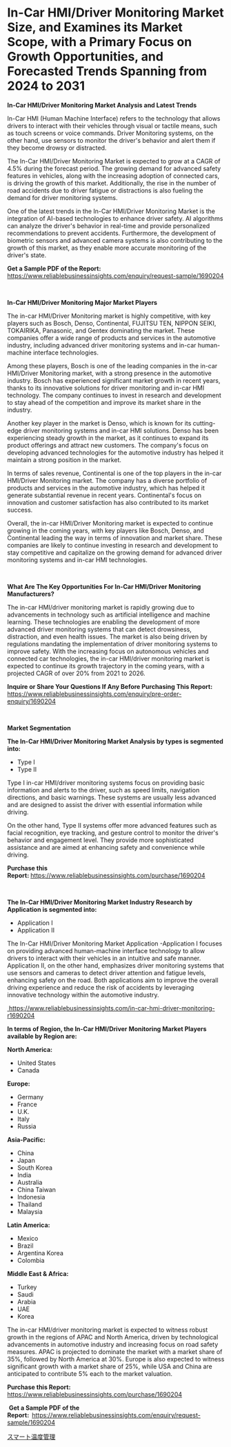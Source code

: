 <p><h1>In-Car HMI/Driver Monitoring Market Size, and Examines its Market Scope, with a Primary Focus on Growth Opportunities, and Forecasted Trends Spanning from 2024 to 2031</h1></p><p><strong>In-Car HMI/Driver Monitoring Market Analysis and Latest Trends</strong></p>
<p><p>In-Car HMI (Human Machine Interface) refers to the technology that allows drivers to interact with their vehicles through visual or tactile means, such as touch screens or voice commands. Driver Monitoring systems, on the other hand, use sensors to monitor the driver's behavior and alert them if they become drowsy or distracted.</p><p>The In-Car HMI/Driver Monitoring Market is expected to grow at a CAGR of 4.5% during the forecast period. The growing demand for advanced safety features in vehicles, along with the increasing adoption of connected cars, is driving the growth of this market. Additionally, the rise in the number of road accidents due to driver fatigue or distractions is also fueling the demand for driver monitoring systems.</p><p>One of the latest trends in the In-Car HMI/Driver Monitoring Market is the integration of AI-based technologies to enhance driver safety. AI algorithms can analyze the driver's behavior in real-time and provide personalized recommendations to prevent accidents. Furthermore, the development of biometric sensors and advanced camera systems is also contributing to the growth of this market, as they enable more accurate monitoring of the driver's state.</p></p>
<p><strong>Get a Sample PDF of the Report:&nbsp;</strong> <a href="https://www.reliablebusinessinsights.com/enquiry/request-sample/1690204">https://www.reliablebusinessinsights.com/enquiry/request-sample/1690204</a></p>
<p>&nbsp;</p>
<p><strong>In-Car HMI/Driver Monitoring Major Market Players</strong></p>
<p><p>The in-car HMI/Driver Monitoring market is highly competitive, with key players such as Bosch, Denso, Continental, FUJITSU TEN, NIPPON SEIKI, TOKAIRIKA, Panasonic, and Gentex dominating the market. These companies offer a wide range of products and services in the automotive industry, including advanced driver monitoring systems and in-car human-machine interface technologies.</p><p>Among these players, Bosch is one of the leading companies in the in-car HMI/Driver Monitoring market, with a strong presence in the automotive industry. Bosch has experienced significant market growth in recent years, thanks to its innovative solutions for driver monitoring and in-car HMI technology. The company continues to invest in research and development to stay ahead of the competition and improve its market share in the industry.</p><p>Another key player in the market is Denso, which is known for its cutting-edge driver monitoring systems and in-car HMI solutions. Denso has been experiencing steady growth in the market, as it continues to expand its product offerings and attract new customers. The company's focus on developing advanced technologies for the automotive industry has helped it maintain a strong position in the market.</p><p>In terms of sales revenue, Continental is one of the top players in the in-car HMI/Driver Monitoring market. The company has a diverse portfolio of products and services in the automotive industry, which has helped it generate substantial revenue in recent years. Continental's focus on innovation and customer satisfaction has also contributed to its market success.</p><p>Overall, the in-car HMI/Driver Monitoring market is expected to continue growing in the coming years, with key players like Bosch, Denso, and Continental leading the way in terms of innovation and market share. These companies are likely to continue investing in research and development to stay competitive and capitalize on the growing demand for advanced driver monitoring systems and in-car HMI technologies.</p></p>
<p>&nbsp;</p>
<p><strong>What Are The Key Opportunities For In-Car HMI/Driver Monitoring Manufacturers?</strong></p>
<p><p>The in-car HMI/driver monitoring market is rapidly growing due to advancements in technology such as artificial intelligence and machine learning. These technologies are enabling the development of more advanced driver monitoring systems that can detect drowsiness, distraction, and even health issues. The market is also being driven by regulations mandating the implementation of driver monitoring systems to improve safety. With the increasing focus on autonomous vehicles and connected car technologies, the in-car HMI/driver monitoring market is expected to continue its growth trajectory in the coming years, with a projected CAGR of over 20% from 2021 to 2026.</p></p>
<p><strong>Inquire or Share Your Questions If Any Before Purchasing This Report:</strong> <a href="https://www.reliablebusinessinsights.com/enquiry/pre-order-enquiry/1690204">https://www.reliablebusinessinsights.com/enquiry/pre-order-enquiry/1690204</a></p>
<p>&nbsp;</p>
<p><strong>Market Segmentation</strong></p>
<p><strong>The In-Car HMI/Driver Monitoring Market Analysis by types is segmented into:</strong></p>
<p><ul><li>Type I</li><li>Type II</li></ul></p>
<p><p>Type I in-car HMI/driver monitoring systems focus on providing basic information and alerts to the driver, such as speed limits, navigation directions, and basic warnings. These systems are usually less advanced and are designed to assist the driver with essential information while driving.</p><p>On the other hand, Type II systems offer more advanced features such as facial recognition, eye tracking, and gesture control to monitor the driver's behavior and engagement level. They provide more sophisticated assistance and are aimed at enhancing safety and convenience while driving.</p></p>
<p><strong>Purchase this Report:&nbsp;</strong><a href="https://www.reliablebusinessinsights.com/purchase/1690204">https://www.reliablebusinessinsights.com/purchase/1690204</a></p>
<p>&nbsp;</p>
<p><strong>The In-Car HMI/Driver Monitoring Market Industry Research by Application is segmented into:</strong></p>
<p><ul><li>Application I</li><li>Application II</li></ul></p>
<p><p>The In-Car HMI/Driver Monitoring Market Application -Application I focuses on providing advanced human-machine interface technology to allow drivers to interact with their vehicles in an intuitive and safe manner. Application II, on the other hand, emphasizes driver monitoring systems that use sensors and cameras to detect driver attention and fatigue levels, enhancing safety on the road. Both applications aim to improve the overall driving experience and reduce the risk of accidents by leveraging innovative technology within the automotive industry.</p></p>
<p><a href="https://www.reliablebusinessinsights.com/in-car-hmi-driver-monitoring-r1690204">&nbsp;https://www.reliablebusinessinsights.com/in-car-hmi-driver-monitoring-r1690204</a></p>
<p><strong>In terms of Region, the In-Car HMI/Driver Monitoring Market Players available by Region are:</strong></p>
<p>
    <p> <strong> North America: </strong>
        <ul>
            <li>United States</li>
            <li>Canada</li>
        </ul>
        </p> 
    <p> <strong> Europe: </strong>
        <ul>
            <li>Germany</li>
            <li>France</li>
            <li>U.K.</li>
            <li>Italy</li>
            <li>Russia</li>
        </ul>
        </p> 
    <p> <strong> Asia-Pacific: </strong>
        <ul>
            <li>China</li>
            <li>Japan</li>
            <li>South Korea</li>
            <li>India</li>
            <li>Australia</li>
            <li>China Taiwan</li>
            <li>Indonesia</li>
            <li>Thailand</li>
            <li>Malaysia</li>
        </ul>
        </p> 
    <p> <strong> Latin America: </strong>
        <ul>
            <li>Mexico</li>
            <li>Brazil</li>
            <li>Argentina Korea</li>
            <li>Colombia</li>
        </ul>
        </p> 
    <p> <strong> Middle East & Africa: </strong>
        <ul>
            <li>Turkey</li>
            <li>Saudi</li>
            <li>Arabia</li>
            <li>UAE</li>
            <li>Korea</li>
        </ul>
    </p>
    </p>
<p><p>The in-car HMI/driver monitoring market is expected to witness robust growth in the regions of APAC and North America, driven by technological advancements in automotive industry and increasing focus on road safety measures. APAC is projected to dominate the market with a market share of 35%, followed by North America at 30%. Europe is also expected to witness significant growth with a market share of 25%, while USA and China are anticipated to contribute 5% each to the market valuation.</p></p>
<p><strong>Purchase this Report: </strong><a href="https://www.reliablebusinessinsights.com/purchase/1690204">https://www.reliablebusinessinsights.com/purchase/1690204</a></p>
<p>&nbsp;<strong>Get a Sample PDF of the Report:&nbsp;&nbsp;</strong><a href="https://www.reliablebusinessinsights.com/enquiry/request-sample/1690204">https://www.reliablebusinessinsights.com/enquiry/request-sample/1690204</a></p>
<p><strong></strong></p>
<p><p><a href="https://medium.com/@deontestanton2023/%E3%82%B9%E3%83%9E%E3%83%BC%E3%83%88%E6%B8%A9%E5%BA%A6%E7%AE%A1%E7%90%86%E5%B8%82%E5%A0%B4-2031%E5%B9%B4%E3%81%BE%E3%81%A7%E3%81%AE%E3%83%88%E3%83%AC%E3%83%B3%E3%83%89-%E4%BA%88%E6%B8%AC-%E7%AB%B6%E5%90%88%E5%88%86%E6%9E%90-76d98b571b33">スマート温度管理</a></p></p>